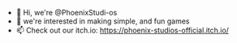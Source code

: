 - 👋 Hi, we're @PhoenixStudi-os
- 👀 we're interested in making simple, and fun games
- 📫 Check out our itch.io: https://phoenix-studios-official.itch.io/

<!---
PhoenixStudi-os/PhoenixStudi-os is a ✨ special ✨ repository because its `README.md` (this file) appears on your GitHub profile.
You can click the Preview link to take a look at your changes.
--->
